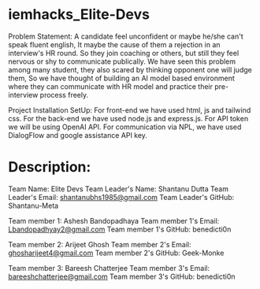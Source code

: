 # iemhacks_Elite-Devs

Problem Statement: A candidate feel unconfident or maybe he/she can't speak fluent english, It maybe the cause of them a rejection in an interview's HR round. So they join coaching or others, but still they feel nervous or shy to communicate publically. We have seen this problem among many student, they also scared by thinking opponent one will judge them, So we have thought of building an AI model based environment where they can communicate with HR model and practice their pre-interview process freely. 

Project Installation SetUp: For front-end we have used html, js and tailwind css. For the back-end we have used node.js and express.js. For API token we will be using OpenAI API. For communication via NPL, we have used DialogFlow and google assistance API key. 

# Description:
Team Name: Elite Devs
Team Leader's Name: Shantanu Dutta
Team Leader's Email: shantanubhs1985@gmail.com
Team Leader's GitHub: Shantanu-Meta

Team member 1: Ashesh Bandopadhaya
Team member 1's Email: Lbandopadhyay2@gmail.com
Team member 1's GitHub: benedicti0n

Team member 2: Arijeet Ghosh
Team member 2's Email: ghosharijeet4@gmail.com
Team member 2's GitHub: Geek-Monke

Team member 3: Bareesh Chatterjee
Team member 3's Email: bareeshchatterjee@gmail.com
Team member 3's GitHub: benedicti0n
